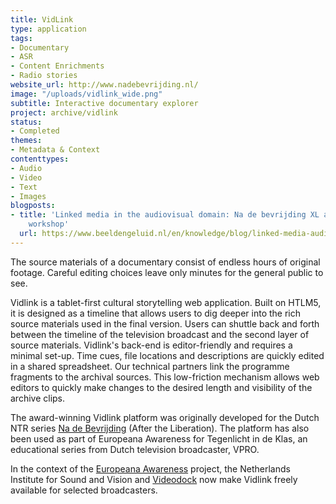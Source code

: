 ```yaml
---
title: VidLink
type: application
tags:
- Documentary
- ASR
- Content Enrichments
- Radio stories
website_url: http://www.nadebevrijding.nl/
image: "/uploads/vidlink_wide.png"
subtitle: Interactive documentary explorer
project: archive/vidlink
status:
- Completed
themes:
- Metadata & Context
contenttypes:
- Audio
- Video
- Text
- Images
blogposts:
- title: 'Linked media in the audiovisual domain: Na de bevrijding XL at the Lime
    workshop'
  url: https://www.beeldengeluid.nl/en/knowledge/blog/linked-media-audiovisual-domain-na-de-bevrijding-xl-lime-workshop
---
```


The source materials of a documentary consist of endless hours of original footage. Careful editing choices leave only minutes for the general public to see. 

Vidlink is a tablet-first cultural storytelling web application. Built on HTLM5, it is designed as a timeline that allows users to dig deeper into the rich source materials used in the final version. Users can shuttle back and forth between the timeline of the television broadcast and the second layer of source materials. Vidlink's back-end is editor-friendly and requires a minimal set-up. Time cues, file locations and descriptions are quickly edited in a shared spreadsheet. Our technical partners link the programme fragments to the archival sources. This low-friction mechanism allows web editors to quickly make changes to the desired length and visibility of the archive clips.

The award-winning Vidlink platform was originally developed for the Dutch NTR series [Na de Bevrijding](http://www.nadebevrijding.nl/) (After the Liberation). The platform has also been used as part of Europeana Awareness for Tegenlicht in de Klas, an educational series from Dutch television broadcaster, VPRO. 

In the context of the [Europeana Awareness](https://pro.europeana.eu/project/europeana-awareness) project, the Netherlands Institute for Sound and Vision and [Videodock](http://videodock.com/) now make Vidlink freely available for selected broadcasters.
